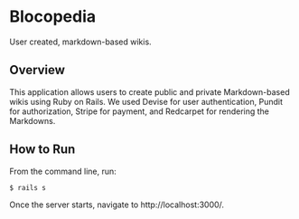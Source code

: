 # Blocopedia

User created, markdown-based wikis.

## Overview

This application allows users to create public and private Markdown-based wikis using Ruby on Rails. We used Devise for user authentication, Pundit for authorization, Stripe for payment, and Redcarpet for rendering the Markdowns.

## How to Run

From the command line, run:

```
$ rails s
```

Once the server starts, navigate to http://localhost:3000/.

